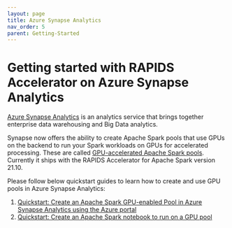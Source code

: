 ```yaml
---
layout: page
title: Azure Synapse Analytics
nav_order: 5
parent: Getting-Started
---
```

# Getting started with RAPIDS Accelerator on Azure Synapse Analytics
 [Azure Synapse Analytics](https://docs.microsoft.com/en-us/azure/synapse-analytics/) is an analytics service that brings
 together enterprise data warehousing and Big Data analytics.

Synapse now offers the ability to create Apache Spark pools that use GPUs on the backend to run your Spark workloads on 
GPUs for accelerated processing. These are called 
[GPU-accelerated Apache Spark pools](https://docs.microsoft.com/en-us/azure/synapse-analytics/spark/apache-spark-gpu-concept).
Currently it ships with the RAPIDS Accelerator for Apache Spark version 21.10.

Please follow below quickstart guides to learn how to create and use GPU pools in Azure Synapse Analytics:
1. [Quickstart: Create an Apache Spark GPU-enabled Pool in Azure Synapse Analytics using the Azure portal](https://docs.microsoft.com/en-us/azure/synapse-analytics/quickstart-create-apache-gpu-pool-portal)
2. [Quickstart: Create an Apache Spark notebook to run on a GPU pool](https://docs.microsoft.com/en-us/azure/synapse-analytics/spark/apache-spark-rapids-gpu)

